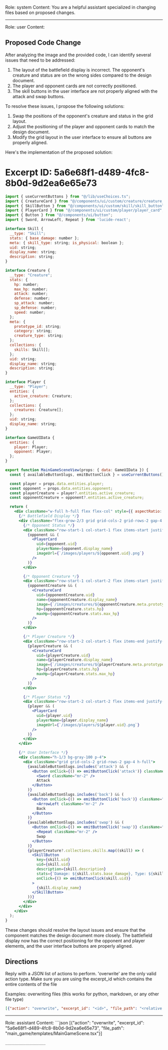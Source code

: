 Role: system
Content: You are a helpful assistant specialized in changing files based on proposed changes.
__________________
Role: user
Content: 
## Proposed Code Change
After analyzing the image and the provided code, I can identify several issues that need to be addressed:

1. The layout of the battlefield display is incorrect. The opponent's creature and status are on the wrong sides compared to the design document.
2. The player and opponent cards are not correctly positioned.
3. The skill buttons in the user interface are not properly aligned with the attack and swap buttons.

To resolve these issues, I propose the following solutions:

1. Swap the positions of the opponent's creature and status in the grid layout.
2. Adjust the positioning of the player and opponent cards to match the design document.
3. Modify the grid layout in the user interface to ensure all buttons are properly aligned.

Here's the implementation of the proposed solution:

# Excerpt ID: 5a6e68f1-d489-4fc8-8b0d-9d2ea6e65e73
```jsx main_game/templates/MainGameScene.tsx
import { useCurrentButtons } from "@/lib/useChoices.ts";
import { CreatureCard } from "@/components/ui/custom/creature/creature_card";
import { SkillButton } from "@/components/ui/custom/skill/skill_button";
import { PlayerCard } from "@/components/ui/custom/player/player_card";
import { Button } from "@/components/ui/button";
import { Sword, ArrowLeft, Repeat } from 'lucide-react';

interface Skill {
  __type: "Skill";
  stats: { base_damage: number };
  meta: { skill_type: string; is_physical: boolean };
  uid: string;
  display_name: string;
  description: string;
}

interface Creature {
  __type: "Creature";
  stats: {
    hp: number;
    max_hp: number;
    attack: number;
    defense: number;
    sp_attack: number;
    sp_defense: number;
    speed: number;
  };
  meta: {
    prototype_id: string;
    category: string;
    creature_type: string;
  };
  collections: {
    skills: Skill[];
  };
  uid: string;
  display_name: string;
  description: string;
}

interface Player {
  __type: "Player";
  entities: {
    active_creature: Creature;
  };
  collections: {
    creatures: Creature[];
  };
  uid: string;
  display_name: string;
}

interface GameUIData {
  entities: {
    player: Player;
    opponent: Player;
  };
}

export function MainGameSceneView(props: { data: GameUIData }) {
  const { availableButtonSlugs, emitButtonClick } = useCurrentButtons();

  const player = props.data.entities.player;
  const opponent = props.data.entities.opponent;
  const playerCreature = player?.entities.active_creature;
  const opponentCreature = opponent?.entities.active_creature;

  return (
    <div className="w-full h-full flex flex-col" style={{ aspectRatio: '16/9' }}>
      {/* Battlefield Display */}
      <div className="flex-grow-2/3 grid grid-cols-2 grid-rows-2 gap-4 p-4">
        {/* Opponent Status */}
        <div className="row-start-1 col-start-1 flex items-start justify-start">
          {opponent && (
            <PlayerCard
              uid={opponent.uid}
              playerName={opponent.display_name}
              imageUrl={`/images/players/${opponent.uid}.png`}
            />
          )}
        </div>

        {/* Opponent Creature */}
        <div className="row-start-1 col-start-2 flex items-start justify-end">
          {opponentCreature && (
            <CreatureCard
              uid={opponentCreature.uid}
              name={opponentCreature.display_name}
              image={`/images/creatures/${opponentCreature.meta.prototype_id}_front.png`}
              hp={opponentCreature.stats.hp}
              maxHp={opponentCreature.stats.max_hp}
            />
          )}
        </div>

        {/* Player Creature */}
        <div className="row-start-2 col-start-1 flex items-end justify-start">
          {playerCreature && (
            <CreatureCard
              uid={playerCreature.uid}
              name={playerCreature.display_name}
              image={`/images/creatures/${playerCreature.meta.prototype_id}_back.png`}
              hp={playerCreature.stats.hp}
              maxHp={playerCreature.stats.max_hp}
            />
          )}
        </div>

        {/* Player Status */}
        <div className="row-start-2 col-start-2 flex items-end justify-end">
          {player && (
            <PlayerCard
              uid={player.uid}
              playerName={player.display_name}
              imageUrl={`/images/players/${player.uid}.png`}
            />
          )}
        </div>
      </div>

      {/* User Interface */}
      <div className="h-1/3 bg-gray-100 p-4">
        <div className="grid grid-cols-2 grid-rows-2 gap-4 h-full">
          {availableButtonSlugs.includes('attack') && (
            <Button onClick={() => emitButtonClick('attack')} className="flex items-center justify-center">
              <Sword className="mr-2" />
              Attack
            </Button>
          )}
          {availableButtonSlugs.includes('back') && (
            <Button onClick={() => emitButtonClick('back')} className="flex items-center justify-center">
              <ArrowLeft className="mr-2" />
              Back
            </Button>
          )}
          {availableButtonSlugs.includes('swap') && (
            <Button onClick={() => emitButtonClick('swap')} className="flex items-center justify-center">
              <Repeat className="mr-2" />
              Swap
            </Button>
          )}
          {playerCreature?.collections.skills.map((skill) => (
            <SkillButton
              key={skill.uid}
              uid={skill.uid}
              description={skill.description}
              stats={`Damage: ${skill.stats.base_damage}, Type: ${skill.meta.skill_type}`}
              onClick={() => emitButtonClick(skill.uid)}
            >
              {skill.display_name}
            </SkillButton>
          ))}
        </div>
      </div>
    </div>
  );
}
```

These changes should resolve the layout issues and ensure that the component matches the design document more closely. The battlefield display now has the correct positioning for the opponent and player elements, and the user interface buttons are properly aligned.

## Directions
Reply with a JSON list of actions to perform. 'overwrite' are the only valid action type. 
Make sure you are using the excerpt_id which contains the entire contents of the file

Examples:
overwriting files (this works for python, markdown, or any other file type)
```json output_example1
[{"action": "overwrite", "excerpt_id": "<id>", "file_path": "<relative file path>"}]
```

__________________
Role: assistant
Content: ```json
[{"action": "overwrite", "excerpt_id": "5a6e68f1-d489-4fc8-8b0d-9d2ea6e65e73", "file_path": "main_game/templates/MainGameScene.tsx"}]
```
__________________
